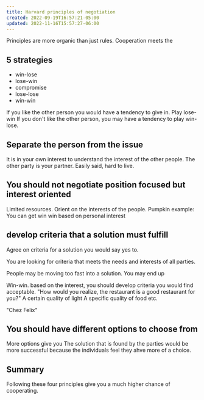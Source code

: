 ```yaml
---
title: Harvard principles of negotiation
created: 2022-09-19T16:57:21-05:00
updated: 2022-11-16T15:57:27-06:00
---
```


Principles are more organic than just rules.
Cooperation meets the 

## 5 strategies
- win-lose
- lose-win
- compromise
- lose-lose
- win-win

If you like the other person you would have a tendency to give in.  Play lose-win
If you don't like the other person, you may have a tendency to play win-lose.

## Separate the person from the issue
It is in your own interest to understand the interest of the other people.
The other party is your partner.  Easily said, hard to live.

## You should not negotiate position focused but interest oriented
Limited resources.  Orient on the interests of the people.
Pumpkin example: 
You can get win win based on personal interest

## develop criteria that a solution must fulfill
Agree on criteria for a solution you would say yes to.

You are looking for criteria that meets the needs and interests of all parties.

People may be moving too fast into a solution.  You may end up 

Win-win.  based on the interest, you should develop criteria you would find acceptable.
"How would you realize, the restaurant is a good restaurant for you?"
	A certain quality of light
	A specific quality of food
	etc.

"Chez Felix"

## You should have different options to choose from 
More options give you
The solution that is found by the parties would be more successful because the individuals feel they ahve more of a choice.

## Summary

Following these four principles give you a much higher chance of cooperating.
